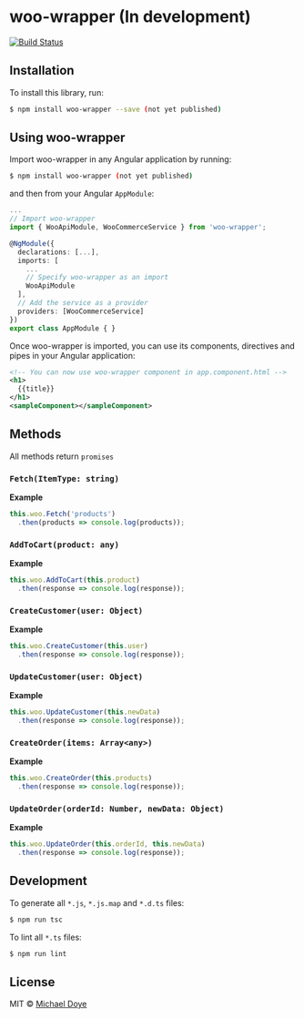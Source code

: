 # woo-wrapper (In development)

[![Build Status](https://travis-ci.org/michaeldoye/woo-wrapper.svg?branch=master)](https://travis-ci.org/michaeldoye/woo-wrapper)

## Installation

To install this library, run:

```bash
$ npm install woo-wrapper --save (not yet published)
```

## Using woo-wrapper

Import woo-wrapper in any Angular application by running:

```bash
$ npm install woo-wrapper (not yet published)
```

and then from your Angular `AppModule`:

```typescript
...
// Import woo-wrapper
import { WooApiModule, WooCommerceService } from 'woo-wrapper';

@NgModule({
  declarations: [...],
  imports: [
    ...
    // Specify woo-wrapper as an import
    WooApiModule
  ],
  // Add the service as a provider
  providers: [WooCommerceService]
})
export class AppModule { }
```

Once woo-wrapper is imported, you can use its components, directives and pipes in your Angular application:

```xml
<!-- You can now use woo-wrapper component in app.component.html -->
<h1>
  {{title}}
</h1>
<sampleComponent></sampleComponent>
```

## Methods

All methods return `promises`

### `Fetch(ItemType: string)`

**Example**

```typescript
this.woo.Fetch('products')
  .then(products => console.log(products));
```

### `AddToCart(product: any)`

**Example**

```typescript
this.woo.AddToCart(this.product)
  .then(response => console.log(response));
```

### `CreateCustomer(user: Object)`

**Example**

```typescript
this.woo.CreateCustomer(this.user)
  .then(response => console.log(response));
```

### `UpdateCustomer(user: Object)`

**Example**

```typescript
this.woo.UpdateCustomer(this.newData)
  .then(response => console.log(response));
```

### `CreateOrder(items: Array<any>)`

**Example**

```typescript
this.woo.CreateOrder(this.products)
  .then(response => console.log(response));
```

### `UpdateOrder(orderId: Number, newData: Object)`

**Example**

```typescript
this.woo.UpdateOrder(this.orderId, this.newData)
  .then(response => console.log(response));
```

## Development

To generate all `*.js`, `*.js.map` and `*.d.ts` files:

```bash
$ npm run tsc
```

To lint all `*.ts` files:

```bash
$ npm run lint
```

## License

MIT © [Michael Doye](mailto:michaeldoye[@]gmail.com)
